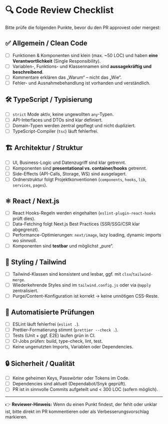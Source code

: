 # 🔍 Code Review Checklist

Bitte prüfe die folgenden Punkte, bevor du den PR approvest oder mergest:

## ✅ Allgemein / Clean Code
- [ ] Funktionen & Komponenten sind klein (max. ~50 LOC) und haben **eine Verantwortlichkeit** (Single Responsibility).
- [ ] Variablen-, Funktions- und Klassennamen sind **aussagekräftig und beschreibend**.
- [ ] Kommentare erklären das „Warum“ – nicht das „Wie“.
- [ ] Fehler- und Ausnahmebehandlung ist vorhanden und verständlich.

## 🛠️ TypeScript / Typisierung
- [ ] `strict` Mode aktiv, keine ungewollten `any`-Typen.
- [ ] API-Interfaces und DTOs sind klar definiert.
- [ ] Domain-Typen werden zentral gepflegt und nicht dupliziert.
- [ ] TypeScript-Compiler (`tsc`) läuft fehlerfrei.

## 🏗️ Architektur / Struktur
- [ ] UI, Business-Logic und Datenzugriff sind klar getrennt.
- [ ] Komponenten sind **presentational vs. container/hooks** getrennt.
- [ ] Side-Effects (API-Calls, Storage, WS) sind ausgelagert.
- [ ] Ordnerstruktur folgt Projektkonventionen (`components`, `hooks`, `lib`, `services`, `pages`).

## ⚛️ React / Next.js
- [ ] React Hooks-Regeln werden eingehalten (`eslint-plugin-react-hooks` prüft dies).
- [ ] Data-Fetching folgt Next.js Best Practices (SSR/SSG/CSR klar abgegrenzt).
- [ ] Performance-Optimierungen: `next/image`, lazy loading, dynamic imports wo sinnvoll.
- [ ] Komponenten sind **testbar** und möglichst „pure“.

## 🎨 Styling / Tailwind
- [ ] Tailwind-Klassen sind konsistent und lesbar, ggf. mit `clsx`/`tailwind-merge`.
- [ ] Wiederkehrende Styles sind im `tailwind.config.js` oder via `@apply` zentralisiert.
- [ ] Purge/Content-Konfiguration ist korrekt → keine unnötigen CSS-Reste.

## 🤖 Automatisierte Prüfungen
- [ ] ESLint läuft fehlerfrei (`eslint .`).
- [ ] Prettier-Formatierung stimmt (`prettier --check .`).
- [ ] Tests (Unit + ggf. E2E) laufen grün in CI.
- [ ] CI-Jobs prüfen: build, type-check, lint, test.
- [ ] Keine ungenutzten Imports, Variablen oder Dependencies.

## 🔒 Sicherheit / Qualität
- [ ] Keine geheimen Keys, Passwörter oder Tokens im Code.
- [ ] Dependencies sind aktuell (Dependabot/Snyk geprüft).
- [ ] PR ist in sinnvolle Commits aufgeteilt und < 300 LOC (sofern möglich).

---

👉 **Reviewer-Hinweis:** Wenn du einen Punkt findest, der fehlt oder unklar ist, bitte direkt im PR kommentieren oder als Verbesserungsvorschlag markieren.
